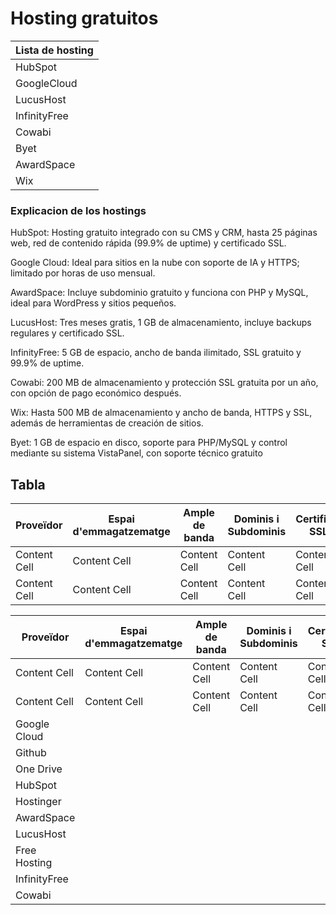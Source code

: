 # Hosting gratuitos
 |Lista de hosting |  
| ----------- | 
|    HubSpot  |  
| GoogleCloud | 
| LucusHost   |
| InfinityFree|
| Cowabi      |   
|  Byet       |  
| AwardSpace  | 
| Wix         |

### Explicacion de los hostings 

HubSpot: Hosting gratuito integrado con su CMS y CRM, hasta 25 páginas web, red de contenido rápida (99.9% de uptime) y certificado SSL.

Google Cloud: Ideal para sitios en la nube con soporte de IA y HTTPS; limitado por horas de uso mensual.

AwardSpace: Incluye subdominio gratuito y funciona con PHP y MySQL, ideal para WordPress y sitios pequeños.

LucusHost: Tres meses gratis, 1 GB de almacenamiento, incluye backups regulares y certificado SSL.

InfinityFree: 5 GB de espacio, ancho de banda ilimitado, SSL gratuito y 99.9% de uptime.

Cowabi: 200 MB de almacenamiento y protección SSL gratuita por un año, con opción de pago económico después.

Wix: Hasta 500 MB de almacenamiento y ancho de banda, HTTPS y SSL, además de herramientas de creación de sitios.

Byet: 1 GB de espacio en disco, soporte para PHP/MySQL y control mediante su sistema VistaPanel, con soporte técnico gratuito

## Tabla

| Proveïdor  | Espai d'emmagatzematge | Ample de banda  | Dominis i Subdominis | Certificat SSL  | Publicitat | Altres Característiques | Enllaç |
| ------------- | ------------- | ------------- | ------------- | ------------- | ------------- | ------------- | ------------- |
| Content Cell  | Content Cell  | Content Cell  | Content Cell  | Content Cell  | Content Cell  | Content Cell  | Content Cell  |
| Content Cell  | Content Cell  | Content Cell  | Content Cell  | Content Cell  | Content Cell  | Content Cell  | Content Cell  |




| Proveïdor  | Espai d'emmagatzematge | Ample de banda  | Dominis i Subdominis | Certificat SSL  | Publicitat | Altres Característiques | Enllaç |
| ------------- | ------------- | ------------- | ------------- | ------------- | ------------- | ------------- | ------------- |
| Content Cell  | Content Cell  | Content Cell  | Content Cell  | Content Cell  | Content Cell  | Content Cell  | Content Cell  |
| Content Cell  | Content Cell  | Content Cell  | Content Cell  | Content Cell  | Content Cell  | Content Cell  | Content Cell  |
| Google Cloud |
| Github |
| One Drive |
| HubSpot |
| Hostinger |
| AwardSpace |
| LucusHost |
| Free Hosting |
| InfinityFree |
| Cowabi |

